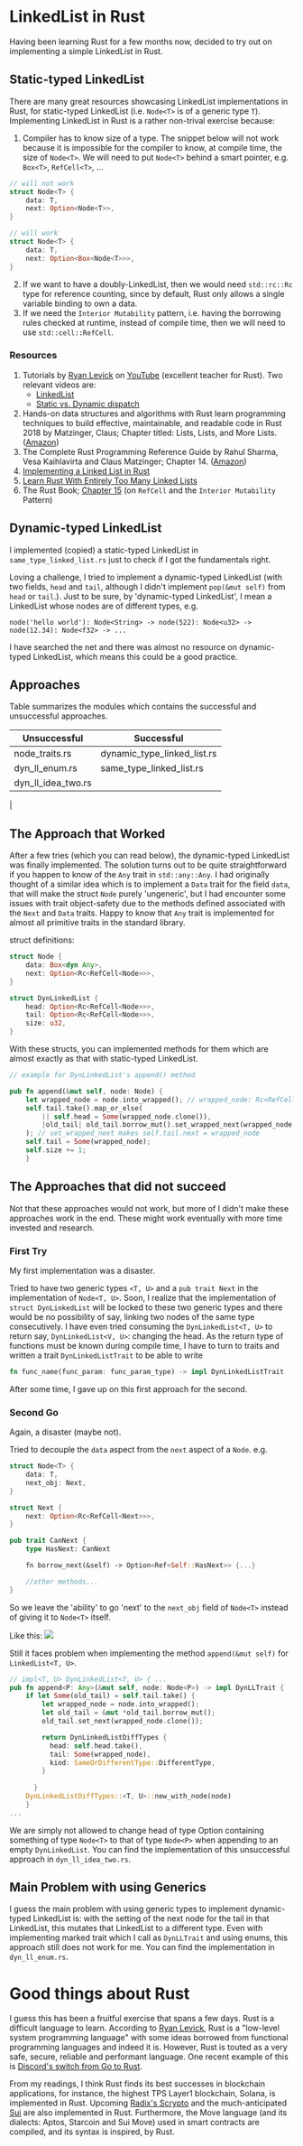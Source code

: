# LinkedList in Rust

Having been learning Rust for a few months now, decided to try out on implementing a simple LinkedList in Rust.

## Static-typed LinkedList

There are many great resources showcasing LinkedList implementations in Rust, for static-typed LinkedList (i.e. `Node<T>` is of a generic type `T`). Implementing LinkedList in Rust is a rather non-trival exercise because:
1. Compiler has to know size of a type.
The snippet below will not work because it is impossible for the compiler to know, at compile time, the size of `Node<T>`. We will need to put `Node<T>` behind a smart pointer, e.g. `Box<T>`, `RefCell<T>`, ...
```rust
// will not work
struct Node<T> {
    data: T,
    next: Option<Node<T>>,
}

// will work
struct Node<T> {
    data: T,
    next: Option<Box<Node<T>>>,
}
```
2. If we want to have a doubly-LinkedList, then we would need `std::rc::Rc` type for reference counting, since by default, Rust only allows a single variable binding to own a data.
3. If we need the `Interior Mutability` pattern, i.e. having the borrowing rules checked at runtime, instead of compile time, then we will need to use `std::cell::RefCell`.

### Resources
1. Tutorials by [Ryan Levick](https://github.com/rylev) on [YouTube](https://www.youtube.com/@RyanLevicksVideos) (excellent teacher for Rust). Two relevant videos are:
   * [LinkedList](https://www.youtube.com/watch?v=IiDHTIsmUi4)
   * [Static vs. Dynamic dispatch](https://www.youtube.com/watch?v=tM2r9HD4ivQ)
2. Hands-on data structures and algorithms with Rust learn programming techniques to build effective, maintainable, and readable code in Rust 2018 by Matzinger, Claus; Chapter titled: Lists, Lists, and More Lists. ([Amazon](https://www.amazon.com/Hands-Data-Structures-Algorithms-Rust-ebook/dp/B07N7D6PG4/))
3. The Complete Rust Programming Reference Guide by Rahul Sharma, Vesa Kaihlavirta and Claus Matzinger; Chapter 14. ([Amazon](https://www.amazon.com/Complete-Rust-Programming-Reference-Guide/dp/1838828109))
4. [Implementing a Linked List in Rust](https://medium.com/swlh/implementing-a-linked-list-in-rust-c25e460c3676)
5. [Learn Rust With Entirely Too Many Linked Lists](https://rust-unofficial.github.io/too-many-lists/)
6. The Rust Book; [Chapter 15](https://doc.rust-lang.org/book/ch15-05-interior-mutability.html) (on `RefCell` and the `Interior Mutability` Pattern)

## Dynamic-typed LinkedList
I implemented (copied) a static-typed LinkedList in `same_type_linked_list.rs` just to check if I got the fundamentals right.

Loving a challenge, I tried to implement a dynamic-typed LinkedList (with two fields, `head` and `tail`, although I didn't implement `pop(&mut self)` from `head` or `tail`.). Just to be sure, by 'dynamic-typed LinkedList', I mean a LinkedList whose nodes are of  different types, e.g.
```raw
node('hello world'): Node<String> -> node(522): Node<u32> -> node(12.34): Node<f32> -> ...
``` 
I have searched the net and there was almost no resource on dynamic-typed LinkedList, which means this could be a good practice.

## Approaches
Table summarizes the modules which contains the successful and unsuccessful approaches.

| Unsuccessful       | Successful                  |
|--------------------|-----------------------------|
| node_traits.rs     | dynamic_type_linked_list.rs |
| dyn_ll_enum.rs     | same_type_linked_list.rs    |
| dyn_ll_idea_two.rs |                             |
|


## The Approach that Worked
After a few tries (which you can read below), the dynamic-typed LinkedList was finally implemented. The solution turns out to be quite straightforward if you happen to know of the `Any` trait in `std::any::Any`. I had originally thought of a similar idea which is to implement a `Data` trait for the field `data`, that will make the struct `Node` purely 'ungeneric', but I had encounter some issues with trait object-safety due to the methods defined associated with the `Next` and `Data` traits. Happy to know that `Any` trait is implemented for almost all primitive traits in the standard library.

struct definitions:
```rust
struct Node {
    data: Box<dyn Any>,
    next: Option<Rc<RefCell<Node>>>,
}

struct DynLinkedList {
    head: Option<Rc<RefCell<Node>>>,
    tail: Option<Rc<RefCell<Node>>>,
    size: u32,
}
```
With these structs, you can implemented methods for them which are almost exactly as that with static-typed LinkedList.
```rust
// example for DynLinkedList's append() method

pub fn append(&mut self, node: Node) {
    let wrapped_node = node.into_wrapped(); // wrapped_node: Rc<RefCell<Node>>
    self.tail.take().map_or_else(
        || self.head = Some(wrapped_node.clone()),
        |old_tail| old_tail.borrow_mut().set_wrapped_next(wrapped_node.clone()),
    ); // set_wrapped_next makes self.tail.next = wrapped_node
    self.tail = Some(wrapped_node);
    self.size += 1;
    }
```
## The Approaches that did not succeed
Not that these approaches would not work, but more of I didn't make these approaches work in the end. These might work eventually with more time invested and research.

### First Try
My first implementation was a disaster.

Tried to have two generic types `<T, U>` and a `pub trait Next` in the implementation of `Node<T, U>`. Soon, I realize that the implementation of `struct DynLinkedList` will be locked to these two generic types and there would be no possibility of say, linking two nodes of the same type consecutively. I have even tried consuming the `DynLinkedList<T, U>` to return say, `DynLinkedList<V, U>`: changing the head. As the return type of functions must be known during compile time, I have to turn to traits and written a trait `DynLinkedListTrait` to be able to write
```rust
fn func_name(func_param: func_param_type) -> impl DynLinkedListTrait
```
After some time, I gave up on this first approach for the second.

### Second Go
Again, a disaster (maybe not).

Tried to decouple the `data` aspect from the `next` aspect of a `Node`.
e.g.
```rust
struct Node<T> {
    data: T,
    next_obj: Next,
}

struct Next {
    next: Option<Rc<RefCell<Next>>>,
}

pub trait CanNext {
    type HasNext: CanNext

    fn borrow_next(&self) -> Option<Ref<Self::HasNext>> {...}

    //other methods...
}
```
So we leave the 'ability' to go 'next' to the `next_obj` field of `Node<T>` instead of giving it to `Node<T>` itself.

Like this:
![](./images/dynll_approach_two_diag.png)

Still it faces problem when implementing the method `append(&mut self)` for `LinkedList<T, U>`.

```rust
// impl<T, U> DynLinkedList<T, U> { ...
pub fn append<P: Any>(&mut self, node: Node<P>) -> impl DynLLTrait {
    if let Some(old_tail) = self.tail.take() {
        let wrapped_node = node.into_wrapped();
        let old_tail = &mut *old_tail.borrow_mut();
        old_tail.set_next(wrapped_node.clone());

        return DynLinkedListDiffTypes {
          head: self.head.take(),
          tail: Some(wrapped_node),
          kind: SameOrDifferentType::DifferentType,
        }
        
      }
    DynLinkedListDiffTypes::<T, U>::new_with_node(node)
    }
...
```

We are simply not allowed to change head of type Option containing something of type `Node<T>` to that of type `Node<P>` when appending to an empty `DynLinkedList`. You can find the implementation of this unsuccessful approach in `dyn_ll_idea_two.rs`.

## Main Problem with using Generics
I guess the main problem with using generic types to implement dynamic-typed LinkedList is: with the setting of the next node for the tail in that LinkedList, this mutates that LinkedList to a different type. Even with implementing marked trait which I call as `DynLLTrait` and using enums, this approach still does not work for me. You can find the implementation in `dyn_ll_enum.rs`.

# Good things about Rust
I guess this has been a fruitful exercise that spans a few days. Rust is a difficult language to learn. According to [Ryan Levick](https://github.com/rylev), Rust is a "low-level system programming language" with some ideas borrowed from functional programming languages and indeed it is. However, Rust is touted as a very safe, secure, reliable and performant language. One recent example of this is [Discord's switch from Go to Rust](https://discord.com/blog/why-discord-is-switching-from-go-to-rust).

From my readings, I think Rust finds its best successes in blockchain applications, for instance, the highest TPS Layer1 blockchain, Solana, is implemented in Rust. Upcoming [Radix's Scrypto](https://learn.radixdlt.com/article/what-is-scrypto) and the much-anticipated [Sui](https://sui.io/) are also implemented in Rust. Furthermore, the Move language (and its dialects: Aptos, Starcoin and Sui Move) used in smart contracts are compiled, and its syntax is inspired, by Rust.